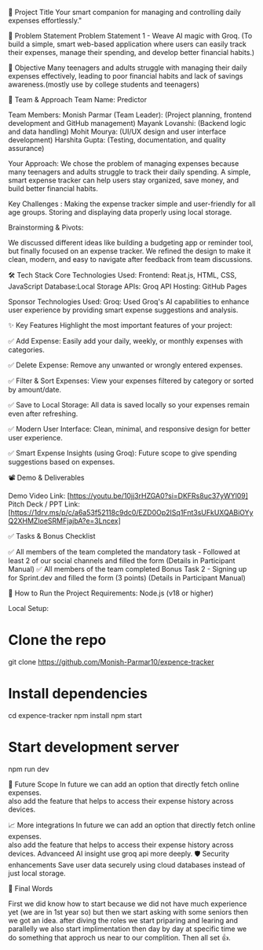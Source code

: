 🚀 Project Title
Your smart companion for managing and controlling daily expenses effortlessly."

📌 Problem Statement
Problem Statement 1 - Weave AI magic with Groq.
(To build a simple, smart web-based application where users can easily track their expenses, manage their spending, and develop better financial habits.)

🎯 Objective
Many teenagers and adults struggle with managing their daily expenses effectively, leading to poor financial habits and lack of savings awareness.(mostly use by college students and teenagers)

🧠 Team & Approach
Team Name: 
Predictor

Team Members: 
Monish Parmar (Team Leader): (Project planning, frontend development and GitHub management)
Mayank Lovanshi: (Backend logic and data handling)
Mohit Mourya: (UI/UX design and user interface development)
Harshita Gupta: (Testing, documentation, and quality assurance)

Your Approach:
  We chose the problem of managing expenses because many teenagers and adults struggle to track their daily spending. A simple, smart expense tracker can help users stay organized, save money, and build better financial habits.

Key Challenges :
Making the expense tracker simple and user-friendly for all age groups.
Storing and displaying data properly using local storage.

Brainstorming & Pivots:

We discussed different ideas like building a budgeting app or reminder tool, but finally focused on an expense tracker.
We refined the design to make it clean, modern, and easy to navigate after feedback from team discussions.


🛠️ Tech Stack
Core Technologies Used:
Frontend:  Reat.js, HTML, CSS, JavaScript
Database:Local Storage
APIs: Groq API
Hosting: GitHub Pages

Sponsor Technologies Used:
 Groq: Used Groq's AI capabilities to enhance user experience by providing smart expense suggestions and analysis.

✨ Key Features
Highlight the most important features of your project:

✅ Add Expense: Easily add your daily, weekly, or monthly expenses with categories.

✅ Delete Expense: Remove any unwanted or wrongly entered expenses.

✅ Filter & Sort Expenses: View your expenses filtered by category or sorted by amount/date.

✅ Save to Local Storage: All data is saved locally so your expenses remain even after refreshing.

✅ Modern User Interface: Clean, minimal, and responsive design for better user experience.

✅ Smart Expense Insights (using Groq): Future scope to give spending suggestions based on expenses.

📽️ Demo & Deliverables

Demo Video Link: [https://youtu.be/10jj3rHZGA0?si=DKFRs8uc37yWYl09]
Pitch Deck / PPT Link: [https://1drv.ms/p/c/a6a53f52118c9dc0/EZD0Op2ISq1Fnt3sUFkUXQABiOYyQ2XHMZloeSRMFjajbA?e=3Lncex]

✅ Tasks & Bonus Checklist

✅ All members of the team completed the mandatory task - Followed at least 2 of our social channels and filled the form (Details in Participant Manual)
✅ All members of the team completed Bonus Task 2 - Signing up for Sprint.dev and filled the form (3 points) (Details in Participant Manual)

🧪 How to Run the Project
Requirements:
Node.js (v18 or higher)

Local Setup:
# Clone the repo
git clone https://github.com/Monish-Parmar10/expence-tracker

# Install dependencies
cd expence-tracker
npm install
npm start
# Start development server
npm run dev


🧬 Future Scope
In future we can add an option that directly fetch online expenses.  
also add the feature that helps to access their expense history across devices.

📈 More integrations
In future we can add an option that directly fetch online expenses.  
also add the feature that helps to access their expense history across devices.
Advanceed AI insight use groq api more deeply.
🛡️ Security enhancements
Save user data securely using cloud databases instead of just local storage.

🏁 Final Words


First we did know how to start because we did not have much experience yet (we are in 1st year so) but then we start asking with some seniors then we got an idea. after diving the roles we start priparing and learing and parallelly we also start implimentation
then day by day at specific time we do something that approch us near to our complition. Then all set 👍.  